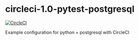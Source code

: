 # circleci-1.0-pytest-postgresql

[![CircleCI](https://circleci.com/gh/pbedn/circleci-1.0-pytest-postgresql.svg?style=shield)](https://circleci.com/gh/pbedn/circleci-1.0-pytest-postgresql)

Example configuration for python + postgresql with CircleCI
